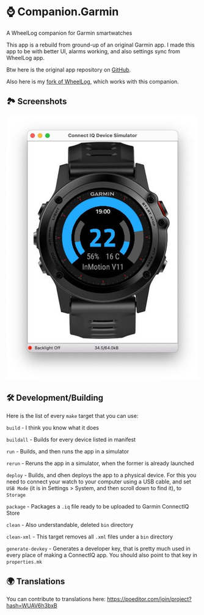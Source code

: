 # ⌚️ Companion.Garmin 

A WheelLog companion for Garmin smartwatches

This app is a rebuild from ground-up of an original Garmin app. I made this app to be with better UI, alarms working, and also settings sync from WheelLog app.

Btw here is the original app repository on [GitHub](https://github.com/marccardinal/WheelLog-Garmin-ConnectIQ).

Also here is my [fork of WheelLog](https://github.com/GGorAA/WheelLog.Android), which works with this companion.

## 🏞 Screenshots
![screenshot 1](https://raw.githubusercontent.com/GGorAA/WheelLog.Garmin/master/screenshots/screenshot%201.jpg)

## 🛠 Development/Building

Here is the list of every `make` target that you can use:

`build` - I think you know what it does

`buildall` - Builds for every device listed in manifest

`run` - Builds, and then runs the app in a simulator

`rerun` - Reruns the app in a simulator, when the former is already launched

`deploy` - Builds, and dhen deploys the app to a physical device. For this you need to connect your watch to your computer using a USB cable, and set `USB Mode` (it is in Settings > System, and then scroll down to find it), to `Storage`

`package` - Packages a `.iq` file ready to be uploaded to Garmin ConnectIQ Store

`clean` - Also understandable, deleted `bin` directory

`clean-xml` - This target removes all `.xml` files under a `bin` directory

`generate-devkey` - Generates a developer key, that is pretty much used in every place of making a ConnectIQ app. You should also point to that key in `properties.mk`

## 🌍 Translations

You can contribute to translations here: https://poeditor.com/join/project?hash=WUAV6h3bxB
